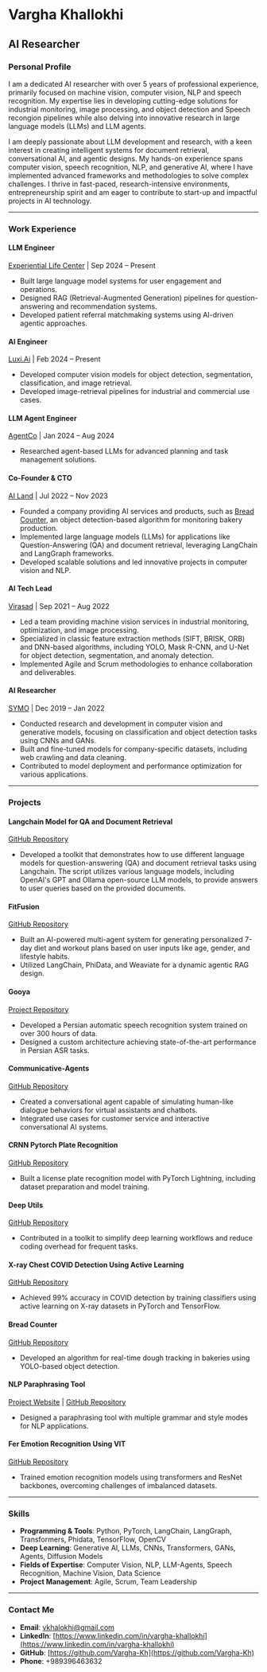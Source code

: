 # Vargha Khallokhi

## AI Researcher

### **Personal Profile**
I am a dedicated AI researcher with over 5 years of professional experience, primarily focused on machine vision, computer vision, NLP and speech recognition. My expertise lies in developing cutting-edge solutions for industrial monitoring, image processing, and object detection and Speech recongion pipelines while also delving into innovative research in large language models (LLMs) and LLM agents. 

I am deeply passionate about LLM development and research, with a keen interest in creating intelligent systems for document retrieval, conversational AI, and agentic designs. My hands-on experience spans computer vision, speech recognition, NLP, and generative AI, where I have implemented advanced frameworks and methodologies to solve complex challenges. I thrive in fast-paced, research-intensive environments, entrepreneurship spirit and am eager to contribute to start-up and impactful projects in AI technology.

---

### **Work Experience**
#### **LLM Engineer**  
[Experiential Life Center](https://tajrobeh.life/) | Sep 2024 – Present  
- Built large language model systems for user engagement and operations.
- Designed RAG (Retrieval-Augmented Generation) pipelines for question-answering and recommendation systems.
- Developed patient referral matchmaking systems using AI-driven agentic approaches.

#### **AI Engineer**  
[Luxi.Ai](https://luxi.ai/) | Feb 2024 – Present  
- Developed computer vision models for object detection, segmentation, classification, and image retrieval.
- Developed image-retrieval pipelines for industrial and commercial use cases.

#### **LLM Agent Engineer**  
[AgentCo](https://agentco.ai/) | Jan 2024 – Aug 2024  
- Researched agent-based LLMs for advanced planning and task management solutions.

#### **Co-Founder & CTO**  
[AI Land](https://www.ai-land.ir) | Jul 2022 – Nov 2023  
- Founded a company providing AI services and products, such as [Bread Counter](https://github.com/Vargha-Kh/Bread_Counter), an object detection-based algorithm for monitoring bakery production.
- Implemented large language models (LLMs) for applications like Question-Answering (QA) and document retrieval, leveraging LangChain and LangGraph frameworks.
- Developed scalable solutions and led innovative projects in computer vision and NLP.

#### **AI Tech Lead**  
[Virasad](https://virasad.ir/en/homepage/) | Sep 2021 – Aug 2022  
- Led a team providing machine vision services in industrial monitoring, optimization, and image processing.
- Specialized in classic feature extraction methods (SIFT, BRISK, ORB) and DNN-based algorithms, including YOLO, Mask R-CNN, and U-Net for object detection, segmentation, and anomaly detection.
- Implemented Agile and Scrum methodologies to enhance collaboration and deliverables.

#### **AI Researcher**  
[SYMO](https://www.linkedin.com/company/symo/) | Dec 2019 – Jan 2022  
- Conducted research and development in computer vision and generative models, focusing on classification and object detection tasks using CNNs and GANs.
- Built and fine-tuned models for company-specific datasets, including web crawling and data cleaning.
- Contributed to model deployment and performance optimization for various applications.

---

### **Projects**

#### **Langchain Model for QA and Document Retrieval**  
[GitHub Repository](https://github.com/Vargha-Kh/Langchain-RAG-DevelopmentKit)  
- Developed a toolkit that demonstrates how to use different language models for question-answering (QA) and document retrieval tasks using Langchain. The script utilizes various language models, including OpenAI's GPT and Ollama open-source LLM   models, to provide answers to user queries based on the provided documents.

#### **FitFusion**  
[GitHub Repository](https://github.com/Vargha-Kh/FitAgent)  
- Built an AI-powered multi-agent system for generating personalized 7-day diet and workout plans based on user inputs like age, gender, and lifestyle habits.
- Utilized LangChain, PhiData, and Weaviate for a dynamic agentic RAG design.

#### **Gooya**  
[Project Repository](https://huggingface.co/spaces/navidved/gooya-v1)  
- Developed a Persian automatic speech recognition system trained on over 300 hours of data.
- Designed a custom architecture achieving state-of-the-art performance in Persian ASR tasks.

#### **Communicative-Agents**  
[GitHub Repository](https://github.com/Vargha-Kh/Communicative-Agents)  
- Created a conversational agent capable of simulating human-like dialogue behaviors for virtual assistants and chatbots.
- Integrated use cases for customer service and interactive conversational AI systems.

#### **CRNN Pytorch Plate Recognition**  
[GitHub Repository](https://github.com/Vargha-Kh/crnn-pytorch)  
- Built a license plate recognition model with PyTorch Lightning, including dataset preparation and model training.

#### **Deep Utils**  
[GitHub Repository](https://github.com/pooya-mohammadi/deep_utils)  
- Contributed in a toolkit to simplify deep learning workflows and reduce coding overhead for frequent tasks.

#### **X-ray Chest COVID Detection Using Active Learning**  
[GitHub Repository](https://github.com/Vargha-Kh/Covid-19-detection)  
- Achieved 99% accuracy in COVID detection by training classifiers using active learning on X-ray datasets in PyTorch and TensorFlow.

#### **Bread Counter**  
[GitHub Repository](https://github.com/Vargha-Kh/Bread_Counter)  
- Developed an algorithm for real-time dough tracking in bakeries using YOLO-based object detection.

#### **NLP Paraphrasing Tool**  
[Project Website](http://keybot.tools) | [GitHub Repository](https://github.com/Vargha-Kh/Paraphrasing_Project)  
- Designed a paraphrasing tool with multiple grammar and style modes for NLP applications.

#### **Fer Emotion Recognition Using VIT**  
[GitHub Repository](https://github.com/Vargha-Kh/Fer-Emotion-Recognition)  
- Trained emotion recognition models using transformers and ResNet backbones, overcoming challenges of imbalanced datasets.

---

### **Skills**
- **Programming & Tools**: Python, PyTorch, LangChain, LangGraph, Transformers, Phidata, TensorFlow, OpenCV
- **Deep Learning**: Generative AI, LLMs, CNNs, Transformers, GANs, Agents, Diffusion Models
- **Fields of Expertise**: Computer Vision, NLP, LLM-Agents, Speech Recognition, Machine Vision, Data Science
- **Project Management**: Agile, Scrum, Team Leadership

---

### **Contact Me**
- **Email**: vkhalokhi@gmail.com  
- **LinkedIn**: [https://www.linkedin.com/in/vargha-khallokhi](https://www.linkedin.com/in/vargha-khallokhi)  
- **GitHub**: [https://github.com/Vargha-Kh](https://github.com/Vargha-Kh)  
- **Phone**: +989396463632

